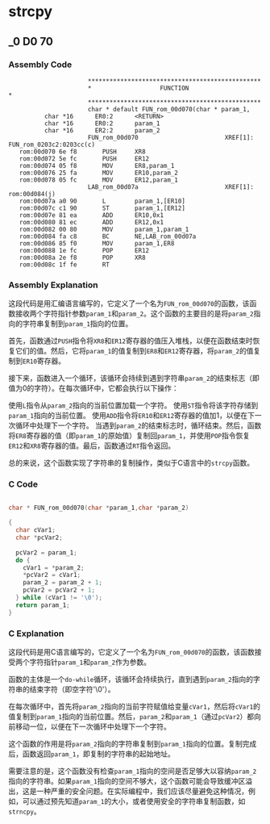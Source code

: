 # strcpy
## _0 D0 70
### Assembly Code
```assembly
                      ************************************************
                      *                   FUNCTION                    *
                      ************************************************
                      char * default FUN_rom_00d070(char * param_1,
          char *16      ER0:2      <RETURN>
          char *16      ER0:2      param_1
          char *16      ER2:2      param_2
                      FUN_rom_00d070                        XREF[1]:  FUN_rom_0203c2:0203cc(c)  
   rom:00d070 6e f8       PUSH     XR8
   rom:00d072 5e fc       PUSH     ER12
   rom:00d074 05 f8       MOV      ER8,param_1
   rom:00d076 25 fa       MOV      ER10,param_2
   rom:00d078 05 fc       MOV      ER12,param_1
                      LAB_rom_00d07a                        XREF[1]:  rom:00d084(j)  
   rom:00d07a a0 90       L        param_1,[ER10]
   rom:00d07c c1 90       ST       param_1,[ER12]
   rom:00d07e 81 ea       ADD      ER10,0x1
   rom:00d080 81 ec       ADD      ER12,0x1
   rom:00d082 00 80       MOV      param_1,param_1
   rom:00d084 fa c8       BC       NE,LAB_rom_00d07a
   rom:00d086 85 f0       MOV      param_1,ER8
   rom:00d088 1e fc       POP      ER12
   rom:00d08a 2e f8       POP      XR8
   rom:00d08c 1f fe       RT                           
```

### Assembly Explanation
这段代码是用汇编语言编写的，它定义了一个名为`FUN_rom_00d070`的函数，该函数接收两个字符指针参数`param_1`和`param_2`。这个函数的主要目的是将`param_2`指向的字符串复制到`param_1`指向的位置。

首先，函数通过`PUSH`指令将`XR8`和`ER12`寄存器的值压入堆栈，以便在函数结束时恢复它们的值。然后，它将`param_1`的值复制到`ER8`和`ER12`寄存器，将`param_2`的值复制到`ER10`寄存器。

接下来，函数进入一个循环，该循环会持续到遇到字符串`param_2`的结束标志（即值为0的字符）。在每次循环中，它都会执行以下操作：

使用`L`指令从`param_2`指向的当前位置加载一个字符。
使用`ST`指令将该字符存储到`param_1`指向的当前位置。
使用`ADD`指令将`ER10`和`ER12`寄存器的值加1，以便在下一次循环中处理下一个字符。
当遇到`param_2`的结束标志时，循环结束。然后，函数将`ER8`寄存器的值（即`param_1`的原始值）复制回`param_1`，并使用`POP`指令恢复`ER12`和`XR8`寄存器的值。最后，函数通过`RT`指令返回。

总的来说，这个函数实现了字符串的复制操作，类似于C语言中的`strcpy`函数。
### C Code
```c

char * FUN_rom_00d070(char *param_1,char *param_2)

{
  char cVar1;
  char *pcVar2;
  
  pcVar2 = param_1;
  do {
    cVar1 = *param_2;
    *pcVar2 = cVar1;
    param_2 = param_2 + 1;
    pcVar2 = pcVar2 + 1;
  } while (cVar1 != '\0');
  return param_1;
}

```

### C Explanation
这段代码是用C语言编写的，它定义了一个名为`FUN_rom_00d070`的函数，该函数接受两个字符指针`param_1`和`param_2`作为参数。

函数的主体是一个`do-while`循环，该循环会持续执行，直到遇到`param_2`指向的字符串的结束字符（即空字符'\0'）。

在每次循环中，首先将`param_2`指向的当前字符赋值给变量`cVar1`，然后将`cVar1`的值复制到`param_1`指向的当前位置。然后，`param_2`和`param_1`（通过`pcVar2`）都向前移动一位，以便在下一次循环中处理下一个字符。

这个函数的作用是将`param_2`指向的字符串复制到`param_1`指向的位置。复制完成后，函数返回`param_1`，即复制的字符串的起始地址。

需要注意的是，这个函数没有检查`param_1`指向的空间是否足够大以容纳`param_2`指向的字符串。如果`param_1`指向的空间不够大，这个函数可能会导致缓冲区溢出，这是一种严重的安全问题。在实际编程中，我们应该尽量避免这种情况，例如，可以通过预先知道`param_1`的大小，或者使用安全的字符串复制函数，如`strncpy`。
